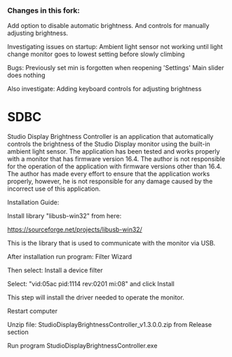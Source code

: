 ### Changes in this fork:
Add option to disable automatic brightness.
And controls for manually adjusting brightness.

Investigating issues on startup:
Ambient light sensor not working until light change
monitor goes to lowest setting before slowly climbing

Bugs:
Previously set min is forgotten when reopening 'Settings'
Main slider does nothing

Also investigate:
Adding keyboard controls for adjusting brightness

# SDBC
Studio Display Brightness Controller is an application that automatically controls the brightness of the Studio Display monitor using the built-in ambient light sensor. The application has been tested and works properly with a monitor that has firmware version 16.4. The author is not responsible for the operation of the application with firmware versions other than 16.4. The author has made every effort to ensure that the application works properly, however, he is not responsible for any damage caused by the incorrect use of this application.


Installation Guide:

Install library "libusb-win32" from here:

https://sourceforge.net/projects/libusb-win32/

This is the library that is used to communicate with the monitor via USB.


After installation run program: Filter Wizard

Then select: Install a device filter

Select: "vid:05ac pid:1114 rev:0201 mi:08" and click Install

This step will install the driver needed to operate the monitor.


Restart computer


Unzip file: StudioDisplayBrightnessController_v1.3.0.0.zip from Release section

Run program StudioDisplayBrightnessController.exe



